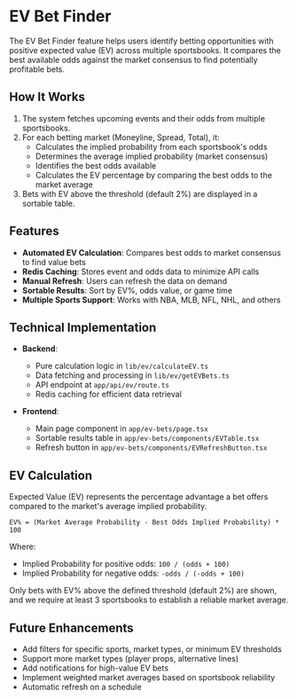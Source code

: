 # EV Bet Finder

The EV Bet Finder feature helps users identify betting opportunities with positive expected value (EV) across multiple sportsbooks. It compares the best available odds against the market consensus to find potentially profitable bets.

## How It Works

1. The system fetches upcoming events and their odds from multiple sportsbooks.
2. For each betting market (Moneyline, Spread, Total), it:
   - Calculates the implied probability from each sportsbook's odds
   - Determines the average implied probability (market consensus)
   - Identifies the best odds available
   - Calculates the EV percentage by comparing the best odds to the market average
3. Bets with EV above the threshold (default 2%) are displayed in a sortable table.

## Features

- **Automated EV Calculation**: Compares best odds to market consensus to find value bets
- **Redis Caching**: Stores event and odds data to minimize API calls
- **Manual Refresh**: Users can refresh the data on demand
- **Sortable Results**: Sort by EV%, odds value, or game time
- **Multiple Sports Support**: Works with NBA, MLB, NFL, NHL, and others

## Technical Implementation

- **Backend**:
  - Pure calculation logic in `lib/ev/calculateEV.ts`
  - Data fetching and processing in `lib/ev/getEVBets.ts`
  - API endpoint at `app/api/ev/route.ts`
  - Redis caching for efficient data retrieval

- **Frontend**:
  - Main page component in `app/ev-bets/page.tsx`
  - Sortable results table in `app/ev-bets/components/EVTable.tsx`
  - Refresh button in `app/ev-bets/components/EVRefreshButton.tsx`

## EV Calculation

Expected Value (EV) represents the percentage advantage a bet offers compared to the market's average implied probability.

```
EV% = (Market Average Probability - Best Odds Implied Probability) * 100
```

Where:
- Implied Probability for positive odds: `100 / (odds + 100)`
- Implied Probability for negative odds: `-odds / (-odds + 100)`

Only bets with EV% above the defined threshold (default 2%) are shown, and we require at least 3 sportsbooks to establish a reliable market average.

## Future Enhancements

- Add filters for specific sports, market types, or minimum EV thresholds
- Support more market types (player props, alternative lines)
- Add notifications for high-value EV bets
- Implement weighted market averages based on sportsbook reliability
- Automatic refresh on a schedule 